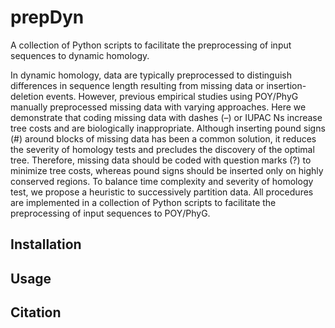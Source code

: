 # prepDyn

A collection of Python scripts to facilitate the preprocessing of input sequences to dynamic homology. 

In dynamic homology, data are typically preprocessed to distinguish differences in sequence length resulting from missing data or insertion-deletion events. However, previous empirical studies using POY/PhyG manually preprocessed missing data with varying approaches. Here we demonstrate that coding missing data with dashes (–) or IUPAC Ns increase tree costs and are biologically inappropriate. Although inserting pound signs (#) around blocks of missing data has been a common solution, it reduces the severity of homology tests and precludes the discovery of the optimal tree. Therefore, missing data should be coded with question marks (?) to minimize tree costs, whereas pound signs should be inserted only on highly conserved regions. To balance time complexity and severity of homology test, we propose a heuristic to successively partition data. All procedures are implemented in a collection of Python scripts to facilitate the preprocessing of input sequences to POY/PhyG. 

## Installation

## Usage

## Citation
